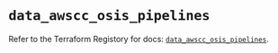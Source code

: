 # `data_awscc_osis_pipelines`

Refer to the Terraform Registory for docs: [`data_awscc_osis_pipelines`](https://registry.terraform.io/providers/hashicorp/awscc/0.70.0/docs/data-sources/osis_pipelines).
